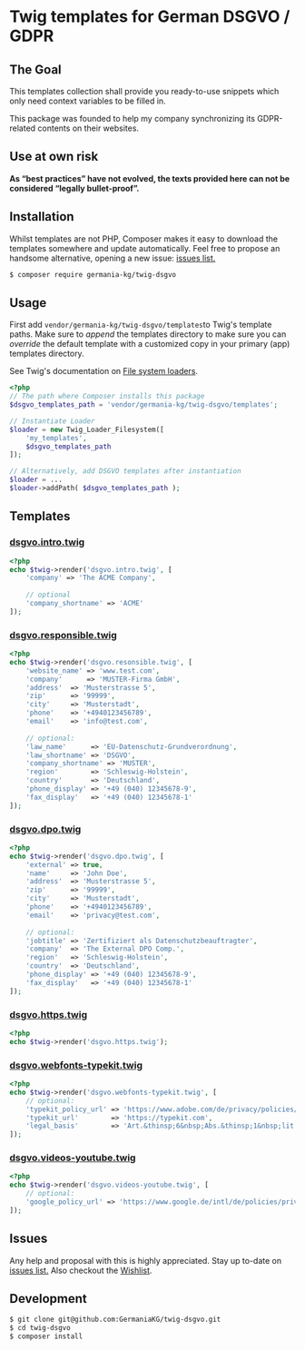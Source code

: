 # Twig templates for German DSGVO / GDPR 

## The Goal 

This templates collection shall provide you ready-to-use snippets which only need context variables to be filled in. 

This package was founded to help my company synchronizing its GDPR-related contents on their websites.

## Use at own risk

**As “best practices” have not evolved, the texts provided here can not be considered “legally bullet-proof”.**

## Installation

Whilst templates are not PHP, Composer makes it easy to download the templates somewhere and update automatically. Feel free to propose an handsome alternative, opening a new issue: [issues list.][i0]

```bash
$ composer require germania-kg/twig-dsgvo
```

## Usage
First add `vendor/germania-kg/twig-dsgvo/templates`to Twig's template paths. Make sure to *append* the templates directory to make sure you can *override* the default template with a customized copy in your primary (app) templates directory. 

See Twig's documentation on [File system loaders](https://twig.symfony.com/doc/2.x/api.html#built-in-loaders).

```php
<?php
// The path where Composer installs this package
$dsgvo_templates_path = 'vendor/germania-kg/twig-dsgvo/templates';

// Instantiate Loader
$loader = new Twig_Loader_Filesystem([
    'my_templates',
    $dsgvo_templates_path
]);

// Alternatively, add DSGVO templates after instantiation
$loader = ...
$loader->addPath( $dsgvo_templates_path );
```



## Templates



### [dsgvo.intro.twig](templates/dsgvo.intro.twig)

```php
<?php
echo $twig->render('dsgvo.intro.twig', [
    'company' => 'The ACME Company',
    
    // optional
    'company_shortname' => 'ACME'
]);
```

### [dsgvo.responsible.twig](templates/dsgvo.responsible.twig)

```php
<?php
echo $twig->render('dsgvo.resonsible.twig', [
	'website_name' => 'www.test.com',
   	'company'      => 'MUSTER-Firma GmbH',
   	'address'  => 'Musterstrasse 5',
	'zip'      => '99999',
	'city'     => 'Musterstadt',
	'phone'    => '+4940123456789',
	'email'    => 'info@test.com',
    
    // optional:
    'law_name'      => 'EU-Datenschutz-Grundverordnung',
    'law_shortname' => 'DSGVO',
    'company_shortname' => 'MUSTER',
    'region'        => 'Schleswig-Holstein',
    'country'       => 'Deutschland',
    'phone_display' => '+49 (040) 12345678-9',
    'fax_display'   => '+49 (040) 12345678-1'
]);
```

### [dsgvo.dpo.twig](templates/dsgvo.dpo.twig)

```php
<?php
echo $twig->render('dsgvo.dpo.twig', [
	'external' => true,
   	'name'     => 'John Doe',
   	'address'  => 'Musterstrasse 5',
	'zip'      => '99999',
	'city'     => 'Musterstadt',
	'phone'    => '+4940123456789',
	'email'    => 'privacy@test.com',
    
    // optional:
    'jobtitle' => 'Zertifiziert als Datenschutzbeauftragter',
    'company'  => 'The External DPO Comp.',
    'region'   => 'Schleswig-Holstein',
    'country'  => 'Deutschland',
    'phone_display' => '+49 (040) 12345678-9',
    'fax_display'   => '+49 (040) 12345678-1'
]);
```

### [dsgvo.https.twig](dsgvo.https.twig)

```php
<?php
echo $twig->render('dsgvo.https.twig');
```



### [dsgvo.webfonts-typekit.twig](dsgvo.webfonts-typekit.twig)

```php
<?php
echo $twig->render('dsgvo.webfonts-typekit.twig', [
    // optional:
    'typekit_policy_url' => 'https://www.adobe.com/de/privacy/policies/typekit.html',
    'typekit_url'        => 'https://typekit.com',
    'legal_basis'        => 'Art.&thinsp;6&nbsp;Abs.&thinsp;1&nbsp;lit.&thinsp;f&nbsp;DSGVO'
]);
```



### [dsgvo.videos-youtube.twig](dsgvo.videos-youtube.twig)

```php
<?php
echo $twig->render('dsgvo.videos-youtube.twig', [
    // optional:
    'google_policy_url' => 'https://www.google.de/intl/de/policies/privacy/'
]);
```





## Issues

Any help and proposal with this is highly appreciated. Stay up to-date on [issues list.][i0] Also checkout the [Wishlist][i1].

[i0]: https://github.com/GermaniaKG/twig-dsgvo/issues
[i1]: https://github.com/GermaniaKG/twig-dsgvo/issues/4


## Development

```bash
$ git clone git@github.com:GermaniaKG/twig-dsgvo.git
$ cd twig-dsgvo
$ composer install
```

